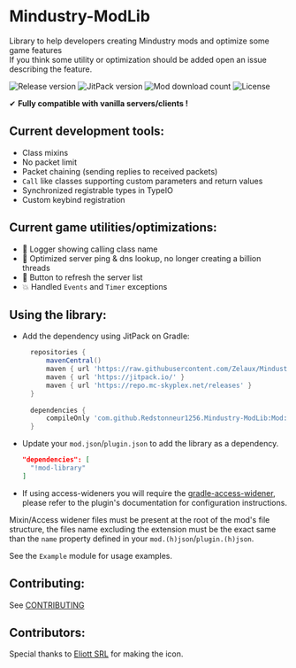 # Mindustry-ModLib

Library to help developers creating Mindustry mods and optimize some game features  
If you think some utility or optimization should be added open an issue describing the feature.

![Release version](https://img.shields.io/github/v/release/Redstonneur1256/Mindustry-ModLib?style=for-the-badge)
![JitPack version](https://img.shields.io/jitpack/version/com.github.Redstonneur1256/Mindustry-ModLib?style=for-the-badge)
![Mod download count](https://img.shields.io/github/downloads/Redstonneur1256/Mindustry-ModLib/total?label=Mod%20downloads&style=for-the-badge)
![License](https://img.shields.io/github/license/Redstonneur1256/Mindustry-ModLib?style=for-the-badge)

✔ **Fully compatible with vanilla servers/clients !**

Current development tools:
-----

* Class mixins
* No packet limit
* Packet chaining (sending replies to received packets)
* `Call` like classes supporting custom parameters and return values
* Synchronized registrable types in TypeIO
* Custom keybind registration

Current game utilities/optimizations:
-----

* 📃 Logger showing calling class name
* 📶 Optimized server ping & dns lookup, no longer creating a billion threads
* 📶 Button to refresh the server list
* 💥 Handled `Events` and `Timer` exceptions

Using the library:
-----

- Add the dependency using JitPack on Gradle:
  ```groovy
    repositories {
        mavenCentral()
        maven { url 'https://raw.githubusercontent.com/Zelaux/MindustryRepo/master/repository' }
        maven { url 'https://jitpack.io/' }
        maven { url 'https://repo.mc-skyplex.net/releases' }
    }
    
    dependencies {
        compileOnly 'com.github.Redstonneur1256.Mindustry-ModLib:Mod:VERSION'
    }
  ```
- Update your `mod.json`/`plugin.json` to add the library as a dependency.
  ```json
  "dependencies": [
    "!mod-library"
  ]
  ```
- If using access-wideners you will require the [gradle-access-widener](https://github.com/Redstonneur1256/GradleAccessWidener),
  please refer to the plugin's documentation for configuration instructions.

Mixin/Access widener files must be present at the root of the mod's file structure, the files name excluding the extension
must be the exact same than the `name` property defined in your `mod.(h)json`/`plugin.(h)json`.

See the `Example` module for usage examples.

Contributing:
------

See [CONTRIBUTING](CONTRIBUTING.md)

Contributors:
-------

Special thanks to [Eliott SRL](https://github.com/Eliott-Srl) for making the icon.
